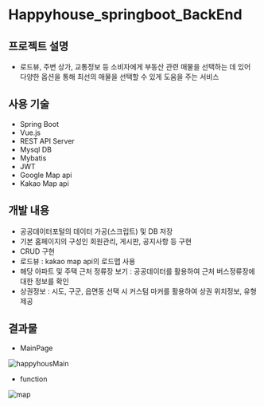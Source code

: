 # Happyhouse_springboot_BackEnd

## 프로젝트 설명
- 로드뷰, 주변 상가, 교통정보 등 소비자에게 부동산 관련 매물을 선택하는 데 있어 다양한 옵션을 통해 최선의 매물을 선택할 수 있게 도움을 주는 서비스

## 사용 기술
- Spring Boot
- Vue.js
- REST API Server 
- Mysql DB
- Mybatis
- JWT
- Google Map api
- Kakao Map api

## 개발 내용
- 공공데이터포털의 데이터 가공(스크립트) 및 DB 저장
- 기본 홈페이지의 구성인 회원관리, 게시판, 공지사항 등 구현
- CRUD 구현
- 로드뷰 : kakao map api의 로드맵 사용
- 해당 아파트 및 주택 근처 정류장 보기 : 공공데이터를 활용하여 근처 버스정류장에 대한 정보를 확인
- 상권정보 : 시도, 구군, 읍면동 선택 시 커스텀 마커를 활용하여 상권 위치정보, 유형 제공

## 결과물
- MainPage

![happyhousMain](https://user-images.githubusercontent.com/60593545/103411777-23664200-4bb5-11eb-872d-7dc5cc98e333.png)

- function

![map](https://user-images.githubusercontent.com/60593545/103411908-0120f400-4bb6-11eb-9e5b-47153724cb58.png)

